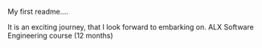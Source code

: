 My first readme....





It is an exciting journey, that I look forward to embarking on.
ALX Software Engineering course (12 months) 
